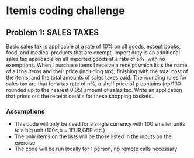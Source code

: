 # Itemis coding challenge

## Problem 1: SALES TAXES
Basic sales tax is applicable at a rate of 10% on all goods, except books, food, and medical products that are exempt.
Import duty is an additional sales tax applicable on all imported goods at a rate of 5%, with no exemptions. When I
purchase items I receive a receipt which lists the name of all the items and their price (including tax), finishing with
the total cost of the items, and the total amounts of sales taxes paid. The rounding rules for sales tax are that for a
tax rate of n%, a shelf price of p contains (np/100 rounded up to the nearest 0.05) amount of sales tax. Write an
application that prints out the receipt details for these shopping baskets...

### Assumptions
- This code will only be used for a single currency with 100 smaller units to a big unit (100c,p = 1EUR,GBP etc.)
- The only items on the lists will be those listed in the inputs on the exercise
- The code will be run locally for 1 person, no remote calls necessary